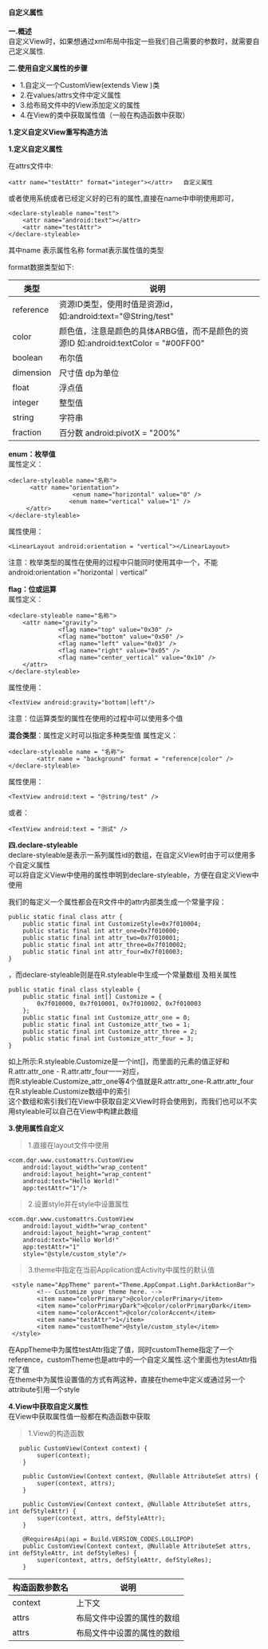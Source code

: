 #### 自定义属性  
__一.概述__    
自定义View时，如果想通过xml布局中指定一些我们自己需要的参数时，就需要自己定义属性.     

__二.使用自定义属性的步骤__   
* 1.自定义一个CustomView(extends View )类
* 2.在values/attrs文件中定义属性 
* 3.给布局文件中的View添加定义的属性
* 4.在View的类中获取属性值（一般在构造函数中获取）

__1.定义自定义View重写构造方法__

__1.定义自定义属性__     

在attrs文件中:  

    <attr name="testAttr" format="integer"></attr>   自定义属性
或者使用系统或者已经定义好的已有的属性,直接在name中申明使用即可，     

    <declare-styleable name="test">
        <attr name="android:text"></attr>
        <attr name="testAttr">
    </declare-styleable>
    
其中name 表示属性名称 format表示属性值的类型     


format数据类型如下: 

类型  | 说明|
--------- | --------|
reference |资源ID类型，使用时值是资源id，如:android:text="@String/test"|
color |颜色值，注意是颜色的具体ARBG值，而不是颜色的资源ID  如:android:textColor = "#00FF00"|
boolean |布尔值|
dimension |尺寸值 dp为单位|
float |浮点值|
integer |整型值|
string |字符串|
fraction |百分数 android:pivotX = "200%"|      

**enum：枚举值**    
属性定义：   

    <declare-styleable name="名称"> 
          <attr name="orientation"> 
                      <enum name="horizontal" value="0" />
                     <enum name="vertical" value="1" />
         </attr>
    </declare-styleable>

属性使用：   

    <LinearLayout android:orientation = "vertical"></LinearLayout>  
    
注意：枚举类型的属性在使用的过程中只能同时使用其中一个，不能 android:orientation ="horizontal｜vertical"       

**flag：位或运算**  
属性定义：   

    <declare-styleable name="名称"> 
        <attr name="gravity"> 
                  <flag name="top" value="0x30" /> 
                  <flag name="bottom" value="0x50" />
                  <flag name="left" value="0x03" /> 
                  <flag name="right" value="0x05" /> 
                  <flag name="center_vertical" value="0x10" />
        </attr>
    </declare-styleable>
    
属性使用：   

    <TextView android:gravity="bottom|left"/>
    
注意：位运算类型的属性在使用的过程中可以使用多个值     
    
**混合类型**：属性定义时可以指定多种类型值 
属性定义：   

    <declare-styleable name = "名称"> 
            <attr name = "background" format = "reference|color" />
    </declare-styleable>
    
属性使用：   

    <TextView android:text = "@string/test" />
或者：

    <TextView android:text = "测试" />

__四.declare-styleable__         
declare-styleable是表示一系列属性id的数组，在自定义View时由于可以使用多个自定义属性   
可以将自定义View中使用的属性申明到declare-styleable，方便在自定义View中使用      

我们的每定义一个属性都会在R文件中的attr内部类生成一个常量字段：  

    public static final class attr {
        public static final int CustomizeStyle=0x7f010004;
        public static final int attr_one=0x7f010000;
        public static final int attr_two=0x7f010001;
        public static final int attr_three=0x7f010002;
        public static final int attr_four=0x7f010003;
    }

，而declare-styleable则是在R.styleable中生成一个常量数组 及相关属性 

    public static final class styleable {
        public static final int[] Customize = {
            0x7f010000, 0x7f010001, 0x7f010002, 0x7f010003
        };
        public static final int Customize_attr_one = 0;
        public static final int Customize_attr_two = 1;    
        public static final int Customize_attr_three = 2;
        public static final int Customize_attr_four = 3;
    }
    
如上所示:R.styleable.Customize是一个int[]，而里面的元素的值正好和R.attr.attr_one - R.attr.attr_four一一对应，   
而R.styleable.Customize_attr_one等4个值就是R.attr.attr_one-R.attr.attr_four在R.styleable.Customize数组中的索引       
这个数组和索引我们在View中获取自定义View时将会使用到，而我们也可以不实用styleable可以自己在View中构建此数组        

__3.使用属性自定义__         
>1.直接在layout文件中使用

    <com.dqr.www.customattrs.CustomView
        android:layout_width="wrap_content"
        android:layout_height="wrap_content"
        android:text="Hello World!"
        app:testAttr="1"/>  
     
>2.设置style并在style中设置属性  

    <com.dqr.www.customattrs.CustomView
        android:layout_width="wrap_content"
        android:layout_height="wrap_content"
        android:text="Hello World!"
        app:testAttr="1"
        style="@style/custom_style"/>

>3.theme中指定在当前Application或Activity中属性的默认值       

     <style name="AppTheme" parent="Theme.AppCompat.Light.DarkActionBar">
            <!-- Customize your theme here. -->
            <item name="colorPrimary">@color/colorPrimary</item>
            <item name="colorPrimaryDark">@color/colorPrimaryDark</item>
            <item name="colorAccent">@color/colorAccent</item>
            <item name="testAttr">1</item>
            <item name="customTheme">@style/custom_style</item>
     </style>
在AppTheme中为属性testAttr指定了值，同时customTheme指定了一个reference，customTheme也是attr中的一个自定义属性.这个里面也为testAttr指定了值        
在theme中为属性设置值的方式有两这种，直接在theme中定义或通过另一个attribute引用一个style    

__4.View中获取自定义属性__      
在View中获取属性值一般都在构造函数中获取      
   
>1.View的构造函数        

       public CustomView(Context context) {
            super(context);
        }
    
        public CustomView(Context context, @Nullable AttributeSet attrs) {
            super(context, attrs);
        }
    
        public CustomView(Context context, @Nullable AttributeSet attrs, int defStyleAttr) {
            super(context, attrs, defStyleAttr);
        }
    
        @RequiresApi(api = Build.VERSION_CODES.LOLLIPOP)
        public CustomView(Context context, @Nullable AttributeSet attrs, int defStyleAttr, int defStyleRes) {
            super(context, attrs, defStyleAttr, defStyleRes);
        }       
构造函数参数名  | 说明|
--------- | --------|
context | 上下文|
attrs | 布局文件中设置的属性的数组|
attrs | 布局文件中设置的属性的数组|